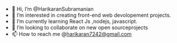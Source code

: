 - 👋 Hi, I’m @HarikaranSubramanian
- 👀 I’m interested in creating front-end web devolopement projects.
- 🌱 I’m currently learning React Js ,nodejs, javascript.
- 💞️ I’m looking to collaborate on new open sourceprojects
- 📫 How to reach me @harikaran7242@gmail.com

<!---
HarikaranSubramanian/HarikaranSubramanian is a ✨ special ✨ repository because its `README.md` (this file) appears on your GitHub profile.
You can click the Preview link to take a look at your changes.
--->
